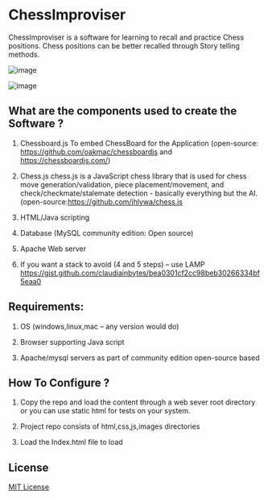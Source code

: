 # ChessImproviser
  ChessImproviser is a software for learning to recall and practice Chess positions. Chess positions can be better recalled through Story telling methods.


![image](https://user-images.githubusercontent.com/49391202/166414187-c109974e-e167-422e-a269-33008da9be69.png)


![image](https://user-images.githubusercontent.com/49391202/166414817-7666e1d1-c27a-4e7a-802c-2d77873c708a.png)


## What are the components used to create the Software ?

1. Chessboard.js  To embed ChessBoard for the Application (open-source: https://github.com/oakmac/chessboardjs and https://chessboardjs.com/)

2. Chess.js chess.js is a JavaScript chess library that is used for chess move generation/validation, piece placement/movement, and check/checkmate/stalemate detection - basically everything but the AI.(open-source:https://github.com/jhlywa/chess.js

3. HTML/Java scripting

4. Database (MySQL community edition: Open source)

5. Apache Web server

6. If you want a stack to avoid (4 and 5 steps) – use LAMP https://gist.github.com/claudiainbytes/bea0301cf2cc98beb30266334bf5eaa0




## Requirements:

1. OS (windows,linux,mac – any version would do)

2. Browser supporting Java script

3. Apache/mysql servers as part of community edition open-source based



## How To Configure ?

1. Copy the repo and load the content through a web sever root directory or you can use static html for tests on your system.

2. Project repo consists of html,css,js,images directories

3. Load the Index.html file to load




## License

[MIT License](LICENSE.md)

[jQuery]:https://jquery.com/
[chessboardjs.com]:http://chessboardjs.com
[chess.js]:https://github.com/jhlywa/chess.js
[Example 5000]:http://chessboardjs.com/examples#5000
